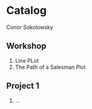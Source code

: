 # Catalog
Conor Sokolowsky

## Workshop

1. Line PLot
2. The Path of a Salesman Plot

## Project 1

1. ...
